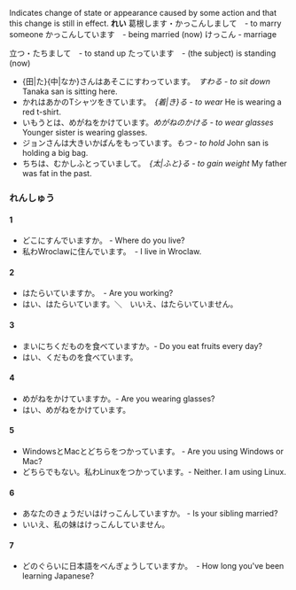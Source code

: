 Indicates change of state or appearance caused by some action and that this change is still in effect.
**れい**
葛根します・かっこんしまして　- to marry someone
かっこんしています　- being married (now)
けっこん - marriage

立つ・たちまして　- to stand up
たっています　-  (the subject) is standing (now)


- {田|た}{中|なか}さんはあそこにすわっています。　*すわる - to sit down*
Tanaka san is sitting here.
-  かれはあかのTシャツをきています。　*{着|き}る - to wear*
He is wearing a red t-shirt.
- いもうとは、めがねをかけています。*めがねのかける - to wear glasses*
Younger sister is wearing glasses.
- ジョンさんは大きいかばんをもっています。*もつ - to hold*
John san is holding a big bag.
- ちちは、むかしふとっていまして。　*{太|ふと}る - to gain weight*
My father was fat in the past.

### れんしゅう

#### 1
- どこにすんでいますか。   - Where do you live?
- 私わWroclawに住んでいます。　- I live in Wroclaw.
#### 2
- はたらいていますか。　- Are you working?
- はい、はたらいています。＼　いいえ、はたらいていません。
#### 3
- まいにちくだものを食べていますか。- Do you eat fruits every day?
- はい、くだものを食べています。
#### 4
- めがねをかけていますか。- Are you wearing glasses?
- はい、めがねをかけています。
#### 5
- WindowsとMacとどちらをつかっています。 - Are you using Windows or Mac?
- どちらでもない。私わLinuxをつかっています。- Neither. I am using Linux.
#### 6
- あなたのきょうだいはけっこんしていますか。  - Is your sibling married?
- いいえ、私の妹はけっこんしていません。
#### 7
- どのぐらいに日本語をべんぎょうしていますか。　- How long you've been learning Japanese?









